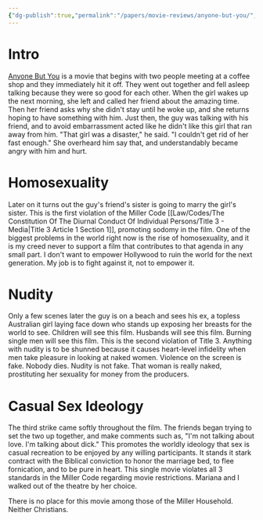 ```yaml
---
{"dg-publish":true,"permalink":"/papers/movie-reviews/anyone-but-you/","tags":["moviereviews"],"created":"Feb 16, 2024, 7:36 PM"}
---
```


# Intro

[Anyone But You](https://www.imdb.com/title/tt26047818/) is a movie that begins with two people meeting at a coffee shop and they immediately hit it off. They went out together and fell asleep talking because they were so good for each other. When the girl wakes up the next morning, she left and called her friend about the amazing time. Then her friend asks why she didn't stay until he woke up, and she returns hoping to have something with him. Just then, the guy was talking with his friend, and to avoid embarrassment acted like he didn't like this girl that ran away from him. "That girl was a disaster," he said. "I couldn't get rid of her fast enough." She overheard him say that, and understandably became angry with him and hurt.

# Homosexuality

Later on it turns out the guy's friend's sister is going to marry the girl's sister. This is the first violation of the Miller Code [[Law/Codes/The Constitution Of The Diurnal Conduct Of Individual Persons/Title 3 - Media\|Title 3 Article 1 Section 1]], promoting sodomy in the film. One of the biggest problems in the world right now is the rise of homosexuality, and it is my creed never to support a film that contributes to that agenda in any small part. I don't want to empower Hollywood to ruin the world for the next generation. My job is to fight against it, not to empower it.

# Nudity

Only a few scenes later the guy is on a beach and sees his ex, a topless Australian girl laying face down who stands up exposing her breasts for the world to see. Children will see this film. Husbands will see this film. Burning single men will see this film. This is the second violation of Title 3. Anything with nudity is to be shunned because it causes heart-level infidelity when men take pleasure in looking at naked women. Violence on the screen is fake. Nobody dies. Nudity is not fake. That woman is really naked, prostituting her sexuality for money from the producers.

# Casual Sex Ideology 

The third strike came softly throughout the film. The friends began trying to set the two up together, and make comments such as, "I'm not talking about love. I'm talking about dick." This promotes the worldly ideology that sex is casual recreation to be enjoyed by any willing participants. It stands it stark contract with the Biblical conviction to honor the marriage bed, to flee fornication, and to be pure in heart. This single movie violates all 3 standards in the Miller Code regarding movie restrictions. Mariana and I walked out of the theatre by her choice.

There is no place for this movie among those of the Miller Household. Neither Christians.